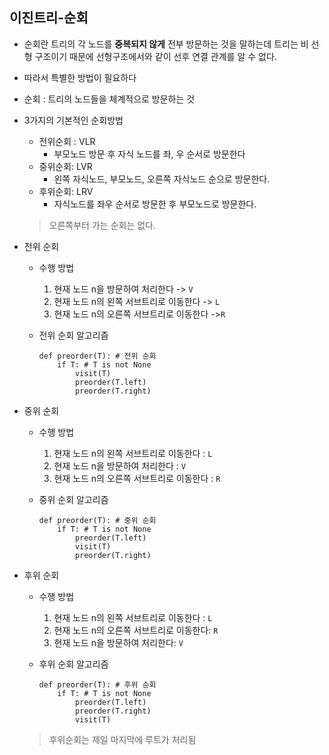 ## 이진트리-순회

* 순회란 트리의 각 노드를 **중복되지 않게** 전부 방문하는 것을 말하는데 트리는 비 선형 구조이기 때문에 선형구조에서와 같이 선후 연결 관계를 알 수 없다.

* 따라서 특별한 방법이 필요하다

* 순회 : 트리의 노드들을 체계적으로 방문하는 것

* 3가지의 기본적인 순회방법
  
  * 전위순회 : VLR
    * 부모노드 방문 후 자식 노드를 좌, 우 순서로 방문한다
  * 중위순회: LVR
    * 왼쪽 자식노드, 부모노드, 오른쪽 자식노드 순으로 방문한다.
  * 후위순회: LRV
    * 자식노드를 좌우 순서로 방문한 후 부모노드로 방문한다. 
  
  > 오른쪽부터 가는 순회는 없다.

* 전위 순회
  
  * 수행 방법
    
    1. 현재 노드 n을 방문하여 처리한다 -> `V`
    2. 현재 노드 n의 왼쪽 서브트리로 이동한다 -> `L`
    3. 현재 노드 n의 오른쪽 서브트리로 이동한다 ->`R`
  
  * 전위 순회 알고리즘
    
    ```
    def preorder(T): # 전위 순회
        if T: # T is not None
            visit(T)
            preorder(T.left)
            preorder(T.right)
    ```

* 중위 순회
  
  * 수행 방법
    
    1. 현재 노드 n의 왼쪽 서브트리로 이동한다 : `L`
    2. 현재 노드 n을 방문하여 처리한다 : `V`
    3. 현재 노드 n의 오른쪽 서브트리로 이동한다 : `R`
  
  * 중위 순회 알고리즘
    
    ```
    def preorder(T): # 중위 순회
        if T: # T is not None
            preorder(T.left)
            visit(T)
            preorder(T.right)
    ```

* 후위 순회
  
  * 수행 방법
    
    1. 현재 노드 n의 왼쪽 서브트리로 이동한다 : `L`
    2. 현재 노드 n의 오른쪽 서브트리로 이동한다: `R`
    3. 현재 노드 n을 방문하여 처리한다: `V`
  
  * 후위 순회 알고리즘
    
    ```
    def preorder(T): # 후위 순회
        if T: # T is not None
            preorder(T.left)
            preorder(T.right)
            visit(T)
    ```
  
  > 후위순회는 제일 마지막에 루트가 처리됨